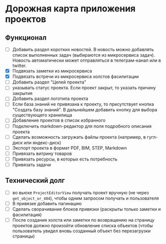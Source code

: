 # Дорожная карта приложения проектов

## Функционал

- [ ] Добавить раздел коротких новостей.
  В новость можно добавлять список выполненных задач (выбираются из микросервиса задач).
  Новость автоматически может отправляться в телеграм-канал или в twitter.
- [x] Подвязать заметки из микросервиса
- [x] Подвязать встречи из микросервиса холстов фасилитации
- [ ] Добавить раздел "Целей проекта"
- [ ] указывать статус проекта. Если проект закрыт, то указать причину закрытия
- [ ] Добавить раздел логотипа проекта
- [ ] Если база знаний не привязана к проекту, то присутствует кнопка "Создать базу знаний". В дальнейшем добавить кнопку для выбора существующего хранилища
- [ ] Добавление проектов в список избранного
- [ ] Подключить markdown-редактор для поля подробного описания проекта
- [ ] Сделать возможность загружать файлы проекта (например, в гугл-диск или яндекс-диск)
- [ ] Экспорт проекта в формат PDF, BIM, STEP, Markdown
- [ ] Привязать витрину товаров
- [ ] Привязать ресурсы, в которых есть потребность
- [ ] Привязать задачи

## Технический долг

- [ ] во вьюхе `ProjectEditorView` получать проект вручную (не через `get_object_or_404`), чтобы одним запросом получать и пользователя
- [ ] В привязке добавить пагинацию
- [ ] Сделать сворачивание блоков привязки (раскрыты только заметки и фасилитация)
- [ ] После создания холста или заметки по возвращению на страницу проектов должно произойти обновление списка объектов
  (чтобы пользователь увидел вновь созданный объект без перезагрузки страницы)

